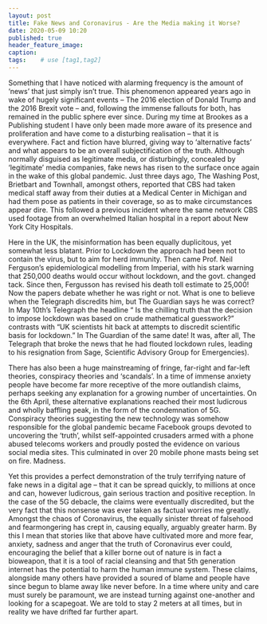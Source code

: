```yaml
---
layout: post
title: Fake News and Coronavirus - Are the Media making it Worse?
date: 2020-05-09 10:20
published: true
header_feature_image:
caption:
tags:    # use [tag1,tag2]
---
```


Something that I have noticed with alarming frequency is the amount of ‘news’ that just simply isn’t true. This phenomenon appeared years ago in wake of hugely significant events – The 2016 election of Donald Trump and the 2016 Brexit vote – and, following the immense fallouts for both, has remained in the public sphere ever since. During my time at Brookes as a Publishing student I have only been made more aware of its presence and proliferation and have come to a disturbing realisation – that it is everywhere. Fact and fiction have blurred, giving way to ‘alternative facts’ and what appears to be an overall subjectification of the truth.
Although normally disguised as legitimate media, or disturbingly, concealed by ‘legitimate’ media companies, fake news has risen to the surface once again in the wake of this global pandemic. Just three days ago, The Washing Post, Brietbart and Townhall, amongst others, reported that CBS had taken medical staff away from their duties at a Medical Center in Michigan and had them pose as patients in their coverage, so as to make circumstances appear dire. This followed a previous incident where the same network CBS used footage from an overwhelmed Italian hospital in a report about New York City Hospitals.

Here in the UK, the misinformation has been equally duplicitous, yet somewhat less blatant. Prior to Lockdown the approach had been not to contain the virus, but to aim for herd immunity. Then came Prof. Neil Ferguson’s epidemiological modelling from Imperial, with his stark warning that 250,000 deaths would occur without lockdown, and the govt. changed tack. Since then, Fergusson has revised his death toll estimate to 25,000!
Now the papers debate whether he was right or not. What is one to believe when the Telegraph discredits him, but The Guardian says he was correct?
In May 10th’s  Telegraph  the headline “ Is the chilling truth that the decision to impose lockdown was based on crude mathematical guesswork?” contrasts with “UK scientists hit back at attempts to discredit scientific basis for lockdown.” In The Guardian of the same date! It was, after all, The Telegraph that broke the news that he had flouted lockdown rules, leading to his resignation from Sage, Scientific Advisory Group for Emergencies).

There has also been a huge mainstreaming of fringe, far-right and far-left theories, conspiracy theories and ‘scandals’. In a time of immense anxiety people have become far more receptive of the more outlandish claims, perhaps seeking any explanation for a growing number of uncertainties. On the 6th April, these alternative explanations reached their most ludicrous and wholly baffling peak, in the form of the condemnation of 5G. Conspiracy theories suggesting the new technology was somehow responsible for the global pandemic became Facebook groups devoted to uncovering the ‘truth’, whilst self-appointed crusaders armed with a phone abused telecoms workers and proudly posted the evidence on various social media sites. This culminated in over 20 mobile phone masts being set on fire. Madness.

Yet this provides a perfect demonstration of the truly terrifying nature of fake news in a digital age – that it can be spread quickly, to millions at once and can, however ludicrous, gain serious traction and positive reception. In the case of the 5G debacle, the claims were eventually discredited, but the very fact that this nonsense was ever taken as factual worries me greatly. Amongst the chaos of Coronavirus, the equally sinister threat of falsehood and fearmongering has crept in, causing equally, arguably greater harm. By this I mean that stories like that above have cultivated more and more fear, anxiety, sadness and anger that the truth of Coronavirus ever could, encouraging the belief that a killer borne out of nature is in fact a bioweapon, that it is a tool of racial cleansing and that 5th generation internet has the potential to harm the human immune system. These claims, alongside many others have provided a soured of blame and people have since begun to blame away like never before. In a time where unity and care must surely be paramount, we are instead turning against one-another and looking for a scapegoat. We are told to stay 2 meters at all times, but in reality we have drifted far further apart.
